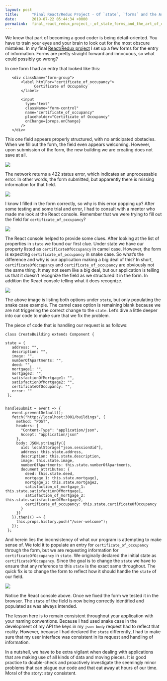 ```yaml
---
layout: post
title:      "Final React/Redux Project - Of `state`, `forms` and the Art of Consistency"
date:       2019-07-22 05:44:34 +0000
permalink:  final_react_redux_project_-_of_state_forms_and_the_art_of_consistency
---
```



We know that part of becoming a good coder is being detail-oriented.  You have to train your eyes and your brain to look out for the most obscure mistakes.  In my final [React/Redux project](https://github.com/yomi413/final-react-redux-portfolio-project) I set up a few forms for the entry of information.  Forms are pretty straight forward and innocuous, so what could possibly go wrong? 

In one form I had an entry that looked like this:

```
   <div className="form-group">
       <label htmlFor="certificate_of_occupancy">
             Certificate of Occupancy
       </label>
			 
       <input
         type="text"
         className="form-control"
         name="certificate_of_occupancy"
         placeholder="Certificate of Occupancy"
         onChange={props.onChange}
       />
   </div>
```

This one field appears properly structured, with no anticipated obstacles.  When we fill out the form, the field even appears welcoming.  However, upon submission of the form, the new building we are creating does not save at all.

![](https://i.imgur.com/SCZ56MQ.png)

The network returns a 422 status error, which indicates an unprocessable error.  In other words, the form submitted, but apparently there is missing information for that field. 

![](https://i.imgur.com/QgqQiVK.png)

I know I filled in the form correctly, so why is this error popping up?  After some testing and some trial and error, I had to consult with a mentor who made me look at the React console.  Remember that we were trying to fill out the field for `certificate_of_occupancy`?

![](https://i.imgur.com/D6yZ5IX.png)


The React console helped to provide some clues.  After looking at the list of properties in `state` we found our first clue.  Under state we have our property listed as `certificateOfOccupancy` in camel case.  However, the form is expecting `certificate_of_occupancy` in snake case.  So what’s the difference and why is our application making a big deal of this?  In short, `certificateOfOccupancy` and `certificate_of_occupancy` are obviously not the same thing.  It may not seem like a big deal, but our application is telling us that it doesn’t recognize the field as we structured it in the form.  In addition the React console telling what it does recognize.  

![](https://i.imgur.com/pTDKTHj.png)

The above image is listing both options under `state`, but only populating the snake case example.  The camel case option is remaining blank because we are not triggering the correct change to the `state`.  Let’s dive a little deeper into our code to make sure that we fix the problem.  

The piece of code that is handling our request is as follows:

```
class CreateBuilding extends Component {

state = {
   address: "",
   description: "",
   image: "",
   numberOfApartments: "",
   deed: "",
   mortgage1: "",
   mortgage2: "",
   satisfactionOfMortgage1: "",
   satisfactionOfMortgage2: "",
   certificateOfOccupancy: "",
   error: ""
 };


handleSubmit = event => {
   event.preventDefault();
   fetch("http://localhost:3001/buildings", {
     method: "POST",
     headers: {
       "Content-Type": "application/json",
       Accept: "application/json"
     },
     body: JSON.stringify({
       uid: localStorage["json.sessionUid"],
       address: this.state.address,
       description: this.state.description,
       image: this.state.image,
       numberOfApartments: this.state.numberOfApartments,
       document_attributes: {
         deed: this.state.deed,
         mortgage_1: this.state.mortgage1,
         mortgage_2: this.state.mortgage2,
         satisfaction_of_mortgage_1: this.state.satisfactionOfMortgage1,
         satisfaction_of_mortgage_2: this.state.satisfactionOfMortgage2,
         certificate_of_occupancy: this.state.certificateOfOccupancy
       }
     })
   }).then(() => {
     this.props.history.push("/user-welcome");
   });
 };
```


And herein lies the inconsistency of what our program is attempting to make sense of.  We told it to populate an entry for `certificate_of_occupancy` through the form, but we are requesting information for `certificateOfOccupancy` in `state`.  We originally declared the initial state as `certificateOfOccupancy`.  Since the goal is to change the `state` we have to ensure that any reference to this `state` is the exact same throughout.  The quick fix is to change the form to reflect how it should handle the `state` of our field.

![](https://i.imgur.com/0N70wmq.png)

Notice the React console above. Once we fixed the form we tested it in the browser.   The `state` of the field is now being correctly identified and populated as was always intended.  

The lesson here is to remain consistent throughout your application with your naming conventions.  Because I had used snake case in the development of my API the keys in my `json body` request had to reflect that reality.  However, because I had declared the `state` differently, I had to make sure that my user interface was consistent in its request and handling of information. 

In a nutshell, we have to be extra vigilant when dealing with applications that are making use of all kinds of data and moving pieces.  It is good practice to double-check and proactively investigate the seemingly minor problems that can plague our code and that eat away at hours of our time. Moral of the story: stay consistent.


